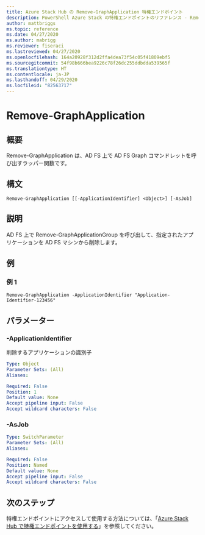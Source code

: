 ```yaml
---
title: Azure Stack Hub の Remove-GraphApplication 特権エンドポイント
description: PowerShell Azure Stack の特権エンドポイントのリファレンス - Remove-GraphApplication
author: mattbriggs
ms.topic: reference
ms.date: 04/27/2020
ms.author: mabrigg
ms.reviewer: fiseraci
ms.lastreviewed: 04/27/2020
ms.openlocfilehash: 164a20928f312d2ffa4dea73f54c05f41809ebf5
ms.sourcegitcommit: 54f98b666bea9226c78f26dc255ddbdda539565f
ms.translationtype: HT
ms.contentlocale: ja-JP
ms.lasthandoff: 04/29/2020
ms.locfileid: "82563717"
---
```

# <a name="remove-graphapplication"></a>Remove-GraphApplication

## <a name="synopsis"></a>概要
Remove-GraphApplication は、AD FS 上で AD FS Graph コマンドレットを呼び出すラッパー関数です。

## <a name="syntax"></a>構文

```
Remove-GraphApplication [[-ApplicationIdentifier] <Object>] [-AsJob]
```

## <a name="description"></a>説明
AD FS 上で Remove-GraphApplicationGroup を呼び出して、指定されたアプリケーションを AD FS マシンから削除します。

## <a name="examples"></a>例

### <a name="example-1"></a>例 1
```
Remove-GraphApplication -ApplicationIdentifier "Application-Identifier-123456"
```

## <a name="parameters"></a>パラメーター

### <a name="-applicationidentifier"></a>-ApplicationIdentifier
削除するアプリケーションの識別子

```yaml
Type: Object
Parameter Sets: (All)
Aliases:

Required: False
Position: 1
Default value: None
Accept pipeline input: False
Accept wildcard characters: False
```

### <a name="-asjob"></a>-AsJob


```yaml
Type: SwitchParameter
Parameter Sets: (All)
Aliases:

Required: False
Position: Named
Default value: None
Accept pipeline input: False
Accept wildcard characters: False
```

## <a name="next-steps"></a>次のステップ

特権エンドポイントにアクセスして使用する方法については、「[Azure Stack Hub で特権エンドポイントを使用する](https://docs.microsoft.com/azure-stack/operator/azure-stack-privileged-endpoint)」を参照してください。